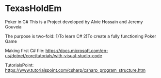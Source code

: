 # TexasHoldEm
Poker in C#
This is a Project developed by Alvie Hossain and Jeremy Gouveia

The purpose is two-fold:
  1)To learn C#
  2)To create a fully functioning Poker Game
  
Making first C# file:
https://docs.microsoft.com/en-us/dotnet/core/tutorials/with-visual-studio-code

TutorialsPoint:
https://www.tutorialspoint.com/csharp/csharp_program_structure.htm
